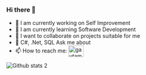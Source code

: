 ### Hi there 👋

<!--
**HuseyinBaysal/HuseyinBaysal** is a ✨ _special_ ✨ repository because its `README.md` (this file) appears on your GitHub profile.

Here are some ideas to get you started:


-->


- 🔭 I am currently working on Self Improvement
- 🌱 I am currently learning Software Development
- 👯 I want to collaborate on projects suitable for me
- 💬 C#, .Net, SQL Ask me about
- 📫 How to reach me: 
<a href="https://linkedin.com/in/gautamkrishnar" target="blank"><img align="center" src="https://raw.githubusercontent.com/rahuldkjain/github-profile-readme-generator/master/src/images/icons/Social/linked-in-alt.svg" alt="gautamkrishnar" height="30" width="40" /></a>


![Github stats 2](https://github-readme-stats.vercel.app/api?username=HuseyinBaysal&show_icons=true&theme=radical)
